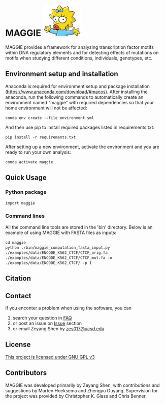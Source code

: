 # MAGGIE <img src="https://github.com/zeyang-shen/maggie/blob/master/image/Maggie_half.png" width="120" height="100">
MAGGIE provides a framework for analyzing transcription factor motifs within DNA regulatory elements and for detecting effects of mutations on motifs when studying different conditions, individuals, genotypes, etc. 

## Environment setup and installation
Anaconda is required for environment setup and package installation (https://www.anaconda.com/download/#macos). After installing the anaconda, run the following commands to automatically create an environment named "maggie" with required dependencies so that your home environment will not be affected:
```
conda env create --file environment.yml
```
And then use pip to install required packages listed in requirements.txt:
```
pip install -r requirements.txt
```

After setting up a new environment, activate the environment and you are ready to run your own analysis:
```
conda activate maggie
```

## Quick Usage
### Python package
```
import maggie
```

### Command lines
All the command line tools are stored in the 'bin' directory. Below is an example of using MAGGIE with FASTA files as inputs:
```
cd maggie
python ./bin/maggie_computation_fasta_input.py ./examples/data/ENCODE_K562_CTCF/CTCF_orig.fa ./examples/data/ENCODE_K562_CTCF/CTCF_mut.fa -o ./examples/data/ENCODE_K562_CTCF/ -p 1
```


## Citation


## Contact
If you enconter a problem when using the software, you can
1. search your question in [FAQ](https://github.com/...)
2. or post an issue on [Issue](https://github.com/zeyang-shen/maggie/issues) section
3. or email Zeyang Shen by zes017@ucsd.edu

## License

[This project is licensed under GNU GPL v3](https://github.com/zeyang-shen/maggie/blob/master/LICENSE)

## Contributors
MAGGIE was developed primarily by Zeyang Shen, with contributions and suggestions by Marten Hoeksema and Zhengyu Ouyang. Supervision for the project was provided by Christopher K. Glass and Chris Benner. 
